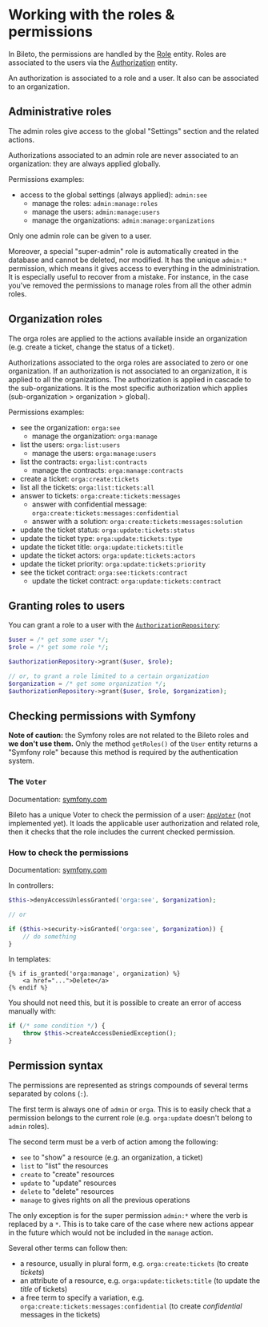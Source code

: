 # Working with the roles & permissions

In Bileto, the permissions are handled by the [Role](/src/Entity/Role.php) entity.
Roles are associated to the users via the [Authorization](/src/Entity/Authorization.php) entity.

An authorization is associated to a role and a user.
It also can be associated to an organization.

## Administrative roles

The admin roles give access to the global "Settings" section and the related actions.

Authorizations associated to an admin role are never associated to an organization: they are always applied globally.

Permissions examples:

- access to the global settings (always applied): `admin:see`
    - manage the roles: `admin:manage:roles`
    - manage the users: `admin:manage:users`
    - manage the organizations: `admin:manage:organizations`

Only one admin role can be given to a user.

Moreover, a special "super-admin" role is automatically created in the database and cannot be deleted, nor modified.
It has the unique `admin:*` permission, which means it gives access to everything in the administration.
It is especially useful to recover from a mistake.
For instance, in the case you've removed the permissions to manage roles from all the other admin roles.

## Organization roles

The orga roles are applied to the actions available inside an organization (e.g. create a ticket, change the status of a ticket).

Authorizations associated to the orga roles are associated to zero or one organization.
If an authorization is not associated to an organization, it is applied to all the organizations.
The authorization is applied in cascade to the sub-organizations.
It is the most specific authorization which applies (sub-organization > organization > global).

Permissions examples:

- see the organization: `orga:see`
    - manage the organization: `orga:manage`
- list the users: `orga:list:users`
    - manage the users: `orga:manage:users`
- list the contracts: `orga:list:contracts`
    - manage the contracts: `orga:manage:contracts`
- create a ticket: `orga:create:tickets`
- list all the tickets: `orga:list:tickets:all`
- answer to tickets: `orga:create:tickets:messages`
    - answer with confidential message: `orga:create:tickets:messages:confidential`
    - answer with a solution: `orga:create:tickets:messages:solution`
- update the ticket status: `orga:update:tickets:status`
- update the ticket type: `orga:update:tickets:type`
- update the ticket title: `orga:update:tickets:title`
- update the ticket actors: `orga:update:tickets:actors`
- update the ticket priority: `orga:update:tickets:priority`
- see the ticket contract: `orga:see:tickets:contract`
    - update the ticket contract: `orga:update:tickets:contract`

## Granting roles to users

You can grant a role to a user with the [`AuthorizationRepository`](/src/Repository/AuthorizationRepository.php):

```php
$user = /* get some user */;
$role = /* get some role */;

$authorizationRepository->grant($user, $role);

// or, to grant a role limited to a certain organization
$organization = /* get some organization */;
$authorizationRepository->grant($user, $role, $organization);
```

## Checking permissions with Symfony

**Note of caution:** the Symfony roles are not related to the Bileto roles and **we don't use them.**
Only the method `getRoles()` of the `User` entity returns a "Symfony role" because this method is required by the authentication system.

### The `Voter`

Documentation: [symfony.com](https://symfony.com/doc/current/security/voters.html)

Bileto has a unique Voter to check the permission of a user: [`AppVoter`](/src/Security/Voter.php) (not implemented yet).
It loads the applicable user authorization and related role, then it checks that the role includes the current checked permission.

### How to check the permissions

Documentation: [symfony.com](https://symfony.com/doc/current/security.html#access-control-authorization)

In controllers:

```php
$this->denyAccessUnlessGranted('orga:see', $organization);

// or

if ($this->security->isGranted('orga:see', $organization)) {
    // do something
}
```

In templates:

```twig
{% if is_granted('orga:manage', organization) %}
    <a href="...">Delete</a>
{% endif %}
```

You should not need this, but it is possible to create an error of access manually with:

```php
if (/* some condition */) {
    throw $this->createAccessDeniedException();
}
```

## Permission syntax

The permissions are represented as strings compounds of several terms separated by colons (`:`).

The first term is always one of `admin` or `orga`.
This is to easily check that a permission belongs to the current role (e.g. `orga:update` doesn't belong to `admin` roles).

The second term must be a verb of action among the following:

- `see` to "show" a resource (e.g. an organization, a ticket)
- `list` to "list" the resources
- `create` to "create" resources
- `update` to "update" resources
- `delete` to "delete" resources
- `manage` to gives rights on all the previous operations

The only exception is for the super permission `admin:*` where the verb is replaced by a `*`.
This is to take care of the case where new actions appear in the future which would not be included in the `manage` action.

Several other terms can follow then:

- a resource, usually in plural form, e.g. `orga:create:tickets` (to create _tickets_)
- an attribute of a resource, e.g. `orga:update:tickets:title` (to update the _title_ of tickets)
- a free term to specify a variation, e.g. `orga:create:tickets:messages:confidential` (to create _confidential_ messages in the tickets)
